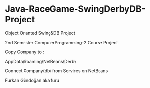 # Java-RaceGame-SwingDerbyDB-Project
Object Orianted Swing&DB Project 

2nd Semester ComputerProgramming-2 Course Project 

Copy Company to :

AppData\Roaming\NetBeans\Derby

Connect Company(db) from Services on NetBeans

Furkan Gündoğan aka furu
